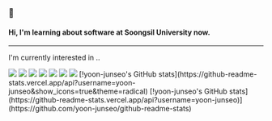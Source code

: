### 👋  
#### Hi, I'm learning about software at Soongsil University now.
* * *
I'm currently interested in ..

<img src="https://img.shields.io/badge/HTML5-E34F26?style=flat-square&logo=HTML5&logoColor=white"/>
<img src="https://img.shields.io/badge/CSS3-1572B6?style=flat-square&logo=CSS3&logoColor=white"/>
<img src="https://img.shields.io/badge/JavaScript-F7DF1E?style=flat-square&logo=JavaScript&logoColor=white"/>
<img src="https://img.shields.io/badge/TypeScript-3178c6?style=flat-square&logo=TypeScript&logoColor=white"/>
<img src="https://img.shields.io/badge/React-61DAFB?style=flat-square&logo=React&logoColor=white"/>
<img src="https://img.shields.io/badge/Redux-764ABC?style=flat-square&logo=Redux&logoColor=white"/>
<img src="https://img.shields.io/badge/Redux-Saga-999999?style=flat-square&logo=Redux-Saga&logoColor=white"/>
[!yoon-junseo's GitHub stats](https://github-readme-stats.vercel.app/api?username=yoon-junseo&show_icons=true&theme=radical)
[!yoon-junseo's GitHub stats](https://github-readme-stats.vercel.app/api?username=yoon-junseo)](https://github.com/yoon-junseo/github-readme-stats)



